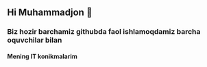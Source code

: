 ## Hi Muhammadjon 👋
<h3>Biz hozir barchamiz githubda faol ishlamoqdamiz barcha oquvchilar bilan</h3>
 <h4>Mening IT konikmalarim</h4>
    <ol>
        <img href="https://www.google.com/search?q=python&sca_esv=c34798ad9f158019&udm=2&biw=1707&bih=811&sxsrf=AE3TifMHQV3XMd174izhC9UdoLQLwwkoiw%3A1759487750765&ei=BqffaNusLuOO7NYP9NmwgQg&oq=pyt&gs_lp=Egtnd3Mtd2l6LWltZyIDcHl0KgIIADIKEAAYgAQYQxiKBTIKEAAYgAQYQxiKBTIKEAAYgAQYQxiKBTIKEAAYgAQYQxiKBTIKEAAYgAQYQxiKBTIFEAAYgAQyBRAAGIAEMgUQABiABDIFEAAYgAQyBRAAGIAESM9XUOUDWP9JcAN4AJABAJgBmgGgAeYFqgEDMC41uAEByAEA-AEBmAIIoAKeBqgCB8ICBhAAGAcYHsICBxAjGCcYyQLCAgoQIxgnGMkCGOoCwgIHEAAYgAQYCpgDBYgGAZIHAzMuNaAHwxmyBwMwLjW4B4wGwgcDMi04yAcr&sclient=gws-wiz-img#sv=CAMSVhoyKhBlLXdKXzhFaUpnalJhUy1NMg53Sl84RWlKZ2pSYVMtTToOY2VFNHVlaWM4aTVTNk0gBCocCgZtb3NhaWMSEGUtd0pfOEVpSmdqUmFTLU0YADABGAcgtdOkqwcwAkoKCAIQAhgCIAIoAg"></a>
        <img href="https://www.google.com/search?q=js&sca_esv=c34798ad9f158019&udm=2&biw=1707&bih=811&sxsrf=AE3TifMZKUo7zphnmR_d6T93N2TgJMCH8Q%3A1759487738153&ei=-qbfaJeGCYiExc8PvdmUyQs&ved=0ahUKEwiX6_nM6oeQAxUIQvEDHb0sJbkQ4dUDCBE&uact=5&oq=js&gs_lp=Egtnd3Mtd2l6LWltZyICanMyChAAGIAEGEMYigUyChAAGIAEGEMYigUyChAAGIAEGEMYigUyChAAGIAEGEMYigUyChAAGIAEGEMYigUyBRAAGIAEMgUQABiABDIFEAAYgAQyBRAAGIAEMgUQABiABEjfKFDrA1j0IXACeACQAQGYAZUBoAHNBKoBAzAuNLgBA8gBAPgBAZgCBaAC2gOoAgbCAgYQABgHGB7CAgcQIxgnGMkCwgIKECMYJxjJAhjqApgDA4gGAZIHAzIuM6AH3xOyBwMwLjO4B9QDwgcFMC4yLjPIBxc&sclient=gws-wiz-img#sv=CAMSVhoyKhBlLWt6Vy1TanFWTEVjNnJNMg5relctU2pxVkxFYzZyTToOaGRRRnN3bHNLUXFoQU0gBCocCgZtb3NhaWMSEGUta3pXLVNqcVZMRWM2ck0YADABGAcgyaWQZjACSgoIAhACGAIgAigC"></a>
        <img href="https://www.google.com/search?q=css&sca_esv=c34798ad9f158019&udm=2&biw=1707&bih=811&sxsrf=AE3TifN8591pK3GU5sji7OEtOtgSCED6_Q%3A1759487692576&ei=zKbfaNbwIu6Dxc8Po_yXyQs&ved=0ahUKEwjWhpy36oeQAxXuQfEDHSP-JbkQ4dUDCBE&uact=5&oq=css&gs_lp=Egtnd3Mtd2l6LWltZyIDY3NzMgoQABiABBhDGIoFMgoQABiABBhDGIoFMgoQABiABBhDGIoFMgoQABiABBhDGIoFMgUQABiABDIFEAAYgAQyBRAAGIAEMgUQABiABDIFEAAYgAQyBRAAGIAESIQVUIYEWLwPcAJ4AJABApgBpgGgAZAHqgEDMC42uAEDyAEA-AEBmAIGoAKQBagCBcICBhAAGAcYHsICBxAjGCcYyQLCAgoQIxgnGMkCGOoCmAMDiAYBkgcDMi40oAfVHrIHAzAuNLgHggXCBwcwLjIuMi4yyAce&sclient=gws-wiz-img"></a>
        <img href="https://www.google.com/search?sa=X&sca_esv=c34798ad9f158019&sxsrf=AE3TifPuiMdrC45Dp4G-HX0a1EHXPG-gag:1759487691602&udm=2&fbs=AIIjpHxU7SXXniUZfeShr2fp4giZ1Y6MJ25_tmWITc7uy4KIeoJTKjrFjVxydQWqI2NcOha3O1YqG67F0QIhAOFN_ob1xGdzU5Cnyn-oUzTul2B5TXRzAeIy3FI7wzggwHPeZE5cVxJF3TSy6VJy__A91WVw8jso2MVzslHtne5IBzFZ7wiBgKvuGJadfgZ9to9wUGx5Slqn&q=html&ved=2ahUKEwjhteC26oeQAxUdS_EDHVPCK40QtKgLegQIDRAB&biw=1707&bih=811&dpr=1.13"></a>
    </ol>
<!--
**Muhammadjon011/Muhammadjon011** is a ✨ _special_ ✨ repository because its `README.md` (this file) appears on your GitHub profile.

Here are some ideas to get you started:

- 🔭 I’m currently working on project
- 🌱 I’m currently learning Python
- 👯 I’m looking to collaborate on Website design
- 🤔 I’m looking for help with Project
- 💬 Ask me about Website design
- 📫 How to reach me: +998-50-577-57-24,  mammatjumayevmuhammadjon@gmail.com
- 😄 Pronouns: boy
- ⚡ Fun fact: I really like web development
-->
